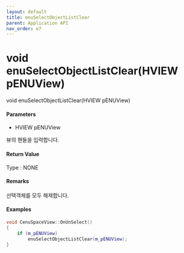 ```yaml
---
layout: default
title: enuSelectObjectListClear
parent: Application API
nav_order: e7
---
```

# void enuSelectObjectListClear\(HVIEW pENUView\)

void enuSelectObjectListClear\(HVIEW pENUView\)

#### Parameters

* HVIEW pENUView

뷰의 핸들을 입력합니다.

#### Return Value

Type : NONE

#### Remarks

선택객체를 모두 해제합니다.

#### Examples

```cpp
void CenuSpaceView::OnUnSelect()
{
    if (m_pENUView)
        enuSelectObjectListClear(m_pENUView);
}
```



